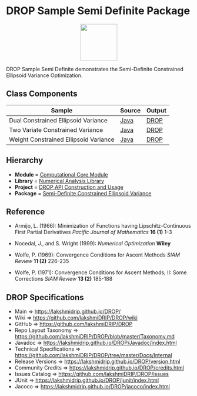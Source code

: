 # DROP Sample Semi Definite Package

<p align="center"><img src="https://github.com/lakshmiDRIP/DROP/blob/master/DRIP_Logo.gif?raw=true" width="100"></p>

DROP Sample Semi Definite demonstrates the Semi-Definite Constrained Ellipsoid Variance Optimization.


## Class Components

 |     Sample     | Source | Output |
 |----------------|--------|--------|
 | Dual Constrained Ellipsoid Variance | [Java](https://github.com/lakshmiDRIP/DROP/tree/master/src/main/java/org/drip/sample/semidefinite/DualConstrainedEllipsoidVariance.java) | [DROP](https://github.com/lakshmiDRIP/DROP/blob/master/drop/org/drip/sample/semidefinite/DualConstrainedEllipsoidVariance.drop) |
 | Two Variate Constrained Variance | [Java](https://github.com/lakshmiDRIP/DROP/tree/master/src/main/java/org/drip/sample/semidefinite/TwoVariateConstrainedVariance.java) | [DROP](https://github.com/lakshmiDRIP/DROP/blob/master/drop/org/drip/sample/semidefinite/TwoVariateConstrainedVariance.drop) |
 | Weight Constrained Ellipsoid Variance | [Java](https://github.com/lakshmiDRIP/DROP/tree/master/src/main/java/org/drip/sample/semidefinite/WeightConstrainedEllipsoidVariance.java) | [DROP](https://github.com/lakshmiDRIP/DROP/blob/master/drop/org/drip/sample/semidefinite/WeightConstrainedEllipsoidVariance.drop) |


## Hierarchy

 <ul>
	<li><b>Module </b> = <a href = "https://github.com/lakshmiDRIP/DROP/tree/master/ComputationalCore.md">Computational Core Module</a></li>
	<li><b>Library</b> = <a href = "https://github.com/lakshmiDRIP/DROP/tree/master/NumericalAnalysisLibrary.md">Numerical Analysis Library</a></li>
	<li><b>Project</b> = <a href = "https://github.com/lakshmiDRIP/DROP/tree/master/src/main/java/org/drip/sample/README.md">DROP API Construction and Usage</a></li>
	<li><b>Package</b> = <a href = "https://github.com/lakshmiDRIP/DROP/tree/master/src/main/java/org/drip/sample/semidefinite/README.md">Semi-Definite Constrained Ellipsoid Variance</a></li>
 </ul>


## Reference

 * Armijo, L. (1966): Minimization of Functions having Lipschitz-Continuous First Partial Derivatives <i>Pacific Journal of Mathematics</i> <b>16 (1)</b> 1-3

 * Nocedal, J., and S. Wright (1999): <i>Numerical Optimization</i> <b>Wiley</b>

 * Wolfe, P. (1969): Convergence Conditions for Ascent Methods <i>SIAM Review</i> <b>11 (2)</b> 226-235

 * Wolfe, P. (1971): Convergence Conditions for Ascent Methods; II: Some Corrections <i>SIAM Review</i> <b>13 (2)</b> 185-188


## DROP Specifications

 * Main                     => https://lakshmidrip.github.io/DROP/
 * Wiki                     => https://github.com/lakshmiDRIP/DROP/wiki
 * GitHub                   => https://github.com/lakshmiDRIP/DROP
 * Repo Layout Taxonomy     => https://github.com/lakshmiDRIP/DROP/blob/master/Taxonomy.md
 * Javadoc                  => https://lakshmidrip.github.io/DROP/Javadoc/index.html
 * Technical Specifications => https://github.com/lakshmiDRIP/DROP/tree/master/Docs/Internal
 * Release Versions         => https://lakshmidrip.github.io/DROP/version.html
 * Community Credits        => https://lakshmidrip.github.io/DROP/credits.html
 * Issues Catalog           => https://github.com/lakshmiDRIP/DROP/issues
 * JUnit                    => https://lakshmidrip.github.io/DROP/junit/index.html
 * Jacoco                   => https://lakshmidrip.github.io/DROP/jacoco/index.html
